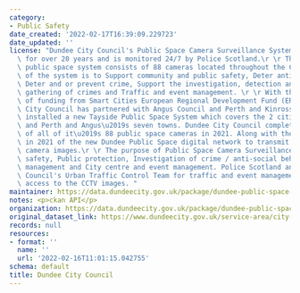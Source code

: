 ```yaml
---
category:
- Public Safety
date_created: '2022-02-17T16:39:09.229723'
date_updated: ''
license: "Dundee City Council's Public Space Camera Surveillance System has been operational\
  \ for over 20 years and is monitored 24/7 by Police Scotland.\r \r The Council's\
  \ public space system consists of 88 cameras located throughout the City. The purpose\
  \ of the system is to Support community and public safety, Deter anti-social behaviour,\
  \ Deter and or prevent crime, Support the investigation, detection and evidence\
  \ gathering of crimes and Traffic and event management. \r \r With the assistance\
  \ of funding from Smart Cities European Regional Development Fund (ERDF), Dundee\
  \ City Council has partnered with Angus Council and Perth and Kinross Council and\
  \ installed a new Tayside Public Space System which covers the 2 cities, Dundee\
  \ and Perth and Angus\u2019s seven towns. Dundee City Council completed the upgrading\
  \ of all of it\u2019s 88 public space cameras in 2021. Along with the completion\
  \ in 2021 of the new Dundee Public Space digital network to transmit the new digital\
  \ camera images.\r \r The purpose of Public Space Camera Surveillance is Public\
  \ safety, Public protection, Investigation of crime / anti-social behaviour, Traffic\
  \ management and City centre and event management. Police Scotland and Dundee City\
  \ Council's Urban Traffic Control Team for traffic and event management will use/have\
  \ access to the CCTV images. "
maintainer: https://data.dundeecity.gov.uk/package/dundee-public-space-cctv
notes: <p>ckan API</p>
organization: https://data.dundeecity.gov.uk/package/dundee-public-space-cctv
original_dataset_link: https://www.dundeecity.gov.uk/service-area/city-development/sustainable-transport-and-roads/dundees-public-space-camera-surveillance-system
records: null
resources:
- format: ''
  name: ''
  url: '2022-02-16T11:01:15.042755'
schema: default
title: Dundee City Council
---
```


